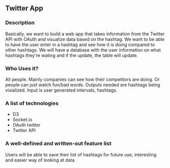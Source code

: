 <h2>Twitter App</h2>

<h3>Description</h3>

<p>Basically, we want to build a web app that takes information from the Twitter API with OAuth and visualize data based on the
hashtag. We want to be able to have the user enter in a hashtag and see how it is doing compared to other hashtags. We will
have a database with the user information on what hashtags they're wating and if the update, the table will update.</p>

<h3>Who Uses it?</h3>

<p>All people. Mainly companies can see how their competitors are doing. Or people can just watch fun/bad words. Outputs 
needed are hashtags being visialized. Input is user generated intervals, hashtags.</p>

<h3>A list of technologies</h3>

<ul>
  <li>D3</li>
  <li>Socket.io</li>
  <li>OAuth twitter</li>
  <li>Twitter API</li>
</ul>

<h3>A well-defined and written-out feature list</h3>

<p>Users will be able to save their list of hashtags for future use, interesting and easier way of looking at data</p>
